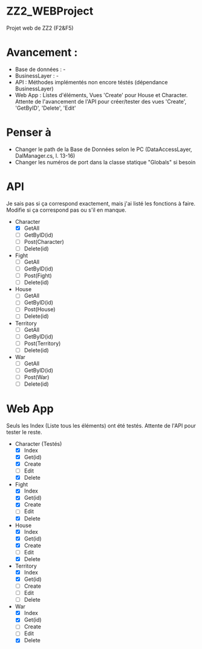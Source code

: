 # ZZ2_WEBProject
Projet web de ZZ2 (F2&amp;F5)


# Avancement :

* Base de données : -
* BusinessLayer : -
* API : Méthodes implémentés non encore téstés (dépendance BusinessLayer)
* Web App : Listes d'éléments, Vues 'Create' pour House et Character. Attente de l'avancement de l'API pour créer/tester des vues 'Create', 'GetByID', 'Delete', 'Edit'

# Penser à
* Changer le path de la Base de Données selon le PC  (DataAccessLayer, DalManager.cs, l. 13-16)
* Changer les numéros de port dans la classe statique "Globals" si besoin

# API
Je sais pas si ça correspond exactement, mais j'ai listé les fonctions à faire. Modifie si ça correspond pas ou s'il en manque.
* Character
  * [X] GetAll
  * [ ] GetByID(id)
  * [ ] Post(Character)
  * [ ] Delete(id)
* Fight
  * [ ] GetAll
  * [ ] GetByID(id)
  * [ ] Post(Fight)
  * [ ] Delete(id)
* House
  * [ ] GetAll
  * [ ] GetByID(id)
  * [ ] Post(House)
  * [ ] Delete(id)
* Territory
  * [ ] GetAll
  * [ ] GetByID(id)
  * [ ] Post(Territory)
  * [ ] Delete(id)
* War
  * [ ] GetAll
  * [ ] GetByID(id)
  * [ ] Post(War)
  * [ ] Delete(id)
  
# Web App
Seuls les Index (Liste tous les éléments) ont été testés. Attente de l'API pour tester le reste.
* Character (Testés)
  * [X] Index
  * [X] Get(id)
  * [X] Create
  * [ ] Edit
  * [X] Delete
* Fight
  * [X] Index
  * [X] Get(id)
  * [X] Create
  * [ ] Edit
  * [X] Delete
* House
  * [X] Index
  * [X] Get(id)
  * [X] Create
  * [ ] Edit
  * [X] Delete
* Territory
  * [X] Index
  * [X] Get(id)
  * [ ] Create
  * [ ] Edit
  * [ ] Delete
* War
  * [X] Index
  * [X] Get(id)
  * [ ] Create
  * [ ] Edit
  * [X] Delete
